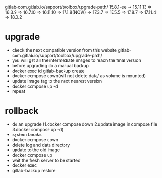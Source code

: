 <!-- 
## installing gitlab cmds
sudo apt update && sudo apt install -y curl openssh-server ca-certificates tzdata perl
curl https://packages.gitlab.com/install/repositories/gitlab/gitlab-ee/script.deb.sh | sudo bash
sudo EXTERNAL_URL="http://your-domain-or-ip" apt install gitlab-ee=15.11.13-ee.0
 -->

gitlab-com.gitlab.io/support/toolbox/upgrade-path/
15.8.1-ee -> 15.11.13 => 16.3.9 => 16.7.10 => 16.11.10 => 17.1.8(NOW) => 17.3.7 => 17.5.5 => 17.8.7 => 17.11.4 => 18.0.2
# upgrade
- check the next compatible version from this website  gitlab-com.gitlab.io/support/toolbox/upgrade-path/
- you will get all the intermediate images to reach the final version
- before upgrading do a manual backup
- docker exec id gitlab-backup create
- docker compose down(will not delete data/ as volume is mounted)
- update image tag to the next nearest version
- docker compose up -d
- repeat

# rollback

- do an upgrade (1.docker compose down 2.update image in compose file 3.docker compose up -d)
- system breaks
- docker compose down
- delete log and data directory
- update to the old image 
- docker compose up
- wait the fresh server to be started
- docker exec 
- gitlab-backup restore

